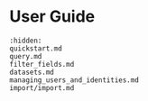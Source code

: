 # User Guide

```{toctree}
:hidden:
quickstart.md
query.md
filter_fields.md
datasets.md
managing_users_and_identities.md
import/import.md
```
